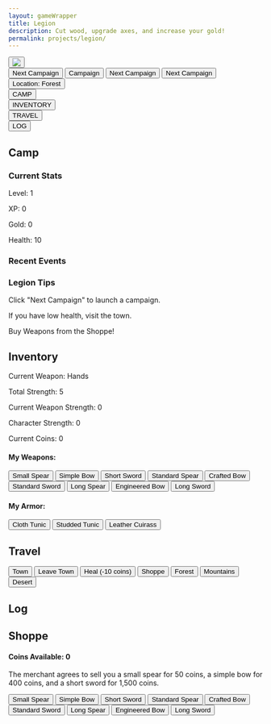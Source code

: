 ```yaml
---
layout: gameWrapper
title: Legion
description: Cut wood, upgrade axes, and increase your gold!
permalink: projects/legion/
---
```



<link rel="stylesheet" type="text/css" href="{{ site.url }}/assets/css/legion.css">
<!--
<section id="accMenu">
	<h3>Account Menu</h3>
</section>
<div id="News">
    <h4>News</h4>
</div>
-->

<section id="legionHeader">
    <div class="leagionHeaderHeader"></div>
    <div id="healthDiv">
        <button class="legionButton" id="imgButton">
        <img id="weaponImg" src='{{site.url}}/assets/img/legion/hands.png'>
        </button>
        <div id="curHealthDiv"></div>
        <div id="maxHealthDiv"></div>
        <div id="healthBackgroundDiv"></div>
    </div>
    <button class="legionButton" id="camButton">Next Campaign</button>
    <button class="legionButton" id="camButton2">Campaign</button>
    <button class="legionButton" id="camButton3">Next Campaign</button>
    <button class="legionButton" id="camButton4">Next Campaign</button>
    <button class="legionButton" id="locButton">Location: <span id="locationSpan">Forest</span></button>
    <div class="legionHeaderFooter">
        <div id="hpSpan"></div>
        <div id="hpSpanCur"></div>
    </div>
</section>
<section id="navBlocks">
    <div class="navBlock">
        <button id="campButton">CAMP</button>
    </div>
    <div class="navBlock">
        <button id="inventoryButton">INVENTORY</button>
    </div>
    <div class="navBlock">
        <button id="travelButton">TRAVEL</button>
    </div>
    <div class="navBlock">
        <button id="logButton">LOG</button>
    </div>
</section>
<div id="moreInfoContainer">
<section class="moreInfo" id="camp">
    <h2>Camp</h2>
    <section class="moreInfoSection" id="currentStats">
        <h3>Current Stats</h3>
        <div id="myProgress">
        <div id="myBar"></div>
        </div>
        <p>Level: <span id="level">1</span></p>
        <p>XP: <span id="xp">0</span></p>
        <p>Gold: <span id="gold">0</span></p>
        <p>Health: <span id="health">10</span></p>
    </section>
    <section class="moreInfoSection" id="recentEvents">
        <h3>Recent Events</h3>
        <ol id="recentEventsUL">
            <li style="display: none"></li>
            <li style="display: none"></li>
            <li style="display: none"></li>
        </ol>
    </section>
    <section class="moreInfoSection" id="locationTips">
        <div class="infoContainer" id="deepForestInfoContainer">
            <h3><span class="location">Legion</span> Tips</h3>
            <p>Click "Next Campaign" to launch a campaign. <span class="location"></span></p>
            <p>If you have low health, visit the town.</p>
            <p>Buy Weapons from the Shoppe!</p>
        </div>
    </section>
</section>
<section class="moreInfo" id="inventory">
    <h2>Inventory</h2>
    <p>Current Weapon: <span id="weaponSpan">Hands</span></p>
    <p>Total Strength: <span id='totalStrengthSpan'>5</span></p>
    <p>Current Weapon Strength: <span id="strengthSpan">0</span></p>
    <p>Character Strength: <span id='characterStrengthSpan'>0</span></p>
    <p>Current Coins: <span id="inventoryCoins">0</span></p>
    <section>
        <div id="inventoryItems">
            <h4>My Weapons:</h4>
            <button class="equipmentButton" id="equipSmallSpearButton">Small Spear</button>
            <button class="equipmentButton" id="equipSimpleBowButton">Simple Bow</button>
            <button class="equipmentButton" id="equipShortSwordButton">Short Sword</button>
            <button class="equipmentButton" id="equipStandardSpearButton">Standard Spear</button>
            <button class="equipmentButton" id="equipCraftedBowButton">Crafted Bow</button>
            <button class="equipmentButton" id="equipStandardSwordButton">Standard Sword</button>
            <button class="equipmentButton" id="equipLongSpearButton">Long Spear</button>
            <button class="equipmentButton" id="equipEngineeredBowButton">Engineered Bow</button>
            <button class="equipmentButton" id="equipLongSwordButton">Long Sword</button>
        </div>
    </section>
    <section>
        <div id="inventoryArmorItems">
            <h4>My Armor:</h4>
            <button class="equipmentButton" id="equipSmallSpearButton">Cloth Tunic</button>
            <button class="equipmentButton" id="equipSimpleBowButton">Studded Tunic</button>
            <button class="equipmentButton" id="equipShortSwordButton">Leather Cuirass</button>
        </div>
    </section>
</section>

<section class="moreInfo" id="travel">
    <h2>Travel</h2>
    <button class="travelButton outsideTownButton"  id="goToTownButton">Town</button>
    <button class="travelButton shopButton" id="leaveTownButton">Leave Town</button>
    <button class="travelButton shopButton" id="healButton">Heal (-10 coins)</button>
    <button class="travelButton shopButton" id="goToShopButton">Shoppe</button>
    <button class="travelButton outsideTownButton" id="goToForestButton">Forest</button>
    <button class="travelButton outsideTownButton" id="goToMountainsButton">Mountains</button>
    <button class="travelButton outsideTownButton" id="goToDesertButton">Desert</button>
</section>

<section class="moreInfo" id="log">
    <h2>Log</h2>
    <ol id="logUL" reversed>
    </ol>
</section>
<section class="moreInfo" id="townShop">
    <h2>Shoppe</h2>
    <h4>Coins Available: <span id="goldSpan">0</span></h4>
    <p>The merchant agrees to sell you a small spear for 50 coins, a simple bow for 400 coins, and a short sword for 1,500 coins.</p>
    <div id="shopContainer">
        <button class="equipmentButton" id="buySmallSpearButton">Small Spear</button>
        <button class="equipmentButton" id="buySimpleBowButton">Simple Bow</button>
        <button class="equipmentButton" id="buyShortSwordButton">Short Sword</button>
        <button class="equipmentButton" id="buyStandardSpearButton">Standard Spear</button>
        <button class="equipmentButton" id="buyCraftedBowButton">Crafted Bow</button>
        <button class="equipmentButton" id="buyStandardSwordButton">Standard Sword</button>
        <button class="equipmentButton" id="buyLongSpearButton">Long Spear</button>
        <button class="equipmentButton" id="buyEngineeredBowButton">Engineered Bow</button>
        <button class="equipmentButton" id="buyLongSwordButton">Long Sword</button>
    </div>
</section>
</div>
<script type="module" src='{{site.url}}/assets/js/legion/legionMain.js'>

<img src='{{ site.baseurl }}/assets/img/legion/shoppe-icon4.png' decoding="async"/>
<img src='{{ site.baseurl }}/assets/img/legion/town-icon2.png' decoding="async"/>
<img src='{{ site.baseurl }}/assets/img/legion/forest-icon.png' decoding="async"/>
<img src='{{ site.baseurl }}/assets/img/legion/mountains-icon.png' decoding="async"/>
<img src='{{ site.baseurl }}/assets/img/legion/desert-icon.png' decoding="async"/>
<img src='{{ site.baseurl }}/assets/img/legion/heal-icon4.png' decoding="async"/>
<img src='{{ site.baseurl }}/assets/img/legion/leaveTown-icon.png' decoding="async"/>
